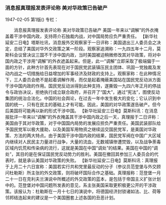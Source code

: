 ### 消息报真理报发表评论称  美对华政策已告破产

1947-02-05
第1版()
专栏：

　　消息报真理报发表评论称
    美对华政策已告破产
    美国一年来以“调解”的外衣掩盖着干涉中国内政，支持蒋介石独裁内战，对中国局势应负严重责任。
    【新华社延安二日电】塔斯社讯，消息报外交观察家于一日评称：美国退出三人委员会之决定，总结了美国对华外交政策之某一阶段。观察家追溯称：一九四五年十二月，莫斯科会议曾决议三国不干涉中国内政，当时美国被迫稍微修改其对华政策，将对中国内政之干涉用“调解”的外衣遮盖起来。但是，此一“调解”立即采取了极端偏于一面的方针，此种方针首先表现在对于国民党武装镇压民主团体、巩固一党独裁及发动内战之一切措施给日益增加的军事经济及财政的支持上。观察家称：在此种情况下，三人委员会绝不是起着调解作用，而仅是起着掩蔽美国站在国民党反动派方面干涉中国内政的作用。国民党反动派得到此种支持，遂撕毁一九四六年正月的停战令与政协决议，拒绝执行成立联合政府，并召开了“国大”，通过“宪法”，图使反动集团的统治合法化。中国的社会舆论，在过去一年中发生极大的变化；它认识到中国的统一，只有在民主的基础上才有可能。因此，美国的对华政策遂告破产。但今后美国将可能再以新的形式干涉中国。
    【新华社延安三日电】莫斯科讯：在消息报批评一年来以“调解”的外衣掩盖其干涉中国内政之后一天，真理报于二日评称：美国由于其对华政策，对于中国国内局势的发展应担负严重责任。美国武装部队给予国民党军以极大援助，以及美国军用物资之继续运交国民党军，是美国对华政策、方法的两大特点。由于美国干涉中国内政的结果，国民党军阀在中国广大区域内继续对人民民主力量进行战争，大量的流血，无数城镇惨遭焚毁，以及战争荼毒区域内饥荒和传染病的流行，这就是美国在中国“调处”的结果。美国在中国的“调处”，其目的是在保证国民党反动势力的胜利。美国在撤回其参加三人委员会的代表时，就是承认美国对华政策的失败。
    【新华社延安二日电】莫斯科讯：真理报于上月二十六日宣称：美国若实行共和党里最反动的分子（参议员范登堡与外交顾问杜勒斯）所主张的外交政策，则将破坏国际合作之基础。真理报称：范登堡一月二十一日在克利夫兰演说中所概述的外交政策的蓝本，是包括于帝国主义扩张计划中的。范登堡对中国问题所发表的意见，系主张美国采取更积极更公开的干涉政策。该报认为：杜勒斯在一月十七日的演说中，将德国经济封锁诸如法、比、荷等邻邦结连起来的建议是一个美国圈套上述各国的丑恶计划。
